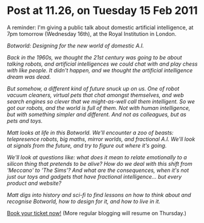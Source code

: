 # Post at 11.26, on Tuesday 15 Feb 2011

A reminder: I'm giving a public talk about domestic artificial intelligence,
at 7pm tomorrow (Wednesday 16th), at the Royal Institution in London.

_Botworld: Designing for the new world of domestic A.I._

_Back in the 1960s, we thought the 21st century was going to be about talking
robots, and artificial intelligences we could chat with and play chess with
like people. It didn't happen, and we thought the artificial intelligence
dream was dead._

_But somehow, a different kind of future snuck up on us. One of robot vacuum
cleaners, virtual pets that chat amongst themselves, and web search engines so
clever that we might-as-well call them intelligent. So we got our robots, and
the world is full of them. Not with human intelligence, but with something
simpler and different. And not as colleagues, but as pets and toys._

_Matt looks at life in this Botworld. We'll encounter a zoo of beasts:
telepresence robots, big maths, mirror worlds, and fractional A.I. We'll look
at signals from the future, and try to figure out where it's going._

_We'll look at questions like: what does it mean to relate emotionally to a
silicon thing that pretends to be alive? How do we deal with this shift from
'Meccano' to 'The Sims'? And what are the consequences, when it's not just our
toys and gadgets that have fractional intelligence... but every product and
website?_

_Matt digs into history and sci-fi to find lessons on how to think about and
recognise Botworld, how to design for it, and how to live in it._

[Book your ticket
now!](http://www.rigb.org/contentControl?action=displayEvent&id=1090 "Ticket
plugging for my Botworld talk!") (More regular blogging will resume on
Thursday.)
